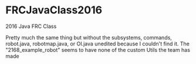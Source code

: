 # FRCJavaClass2016
2016 Java FRC Class

Pretty much the same thing but without the subsystems, commands, robot.java, robotmap.java, or OI.java unedited because I couldn't find it.
The "2168_example_robot" seems to have none of the custom Utils the team has made
